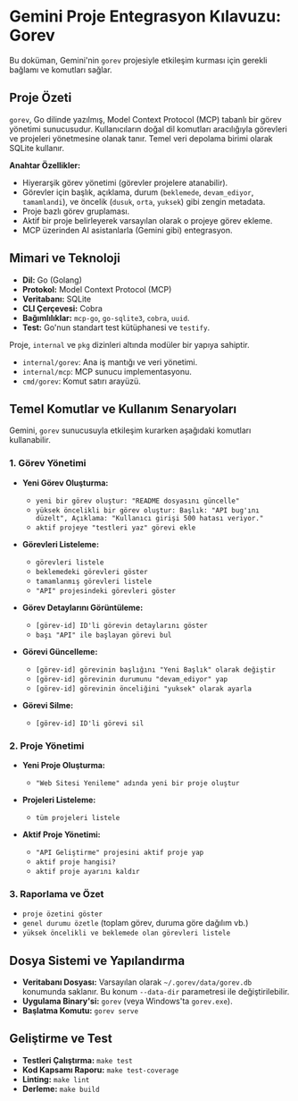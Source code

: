 # Gemini Proje Entegrasyon Kılavuzu: Gorev

Bu doküman, Gemini'nin `gorev` projesiyle etkileşim kurması için gerekli bağlamı ve komutları sağlar.

## Proje Özeti

`gorev`, Go dilinde yazılmış, Model Context Protocol (MCP) tabanlı bir görev yönetimi sunucusudur. Kullanıcıların doğal dil komutları aracılığıyla görevleri ve projeleri yönetmesine olanak tanır. Temel veri depolama birimi olarak SQLite kullanır.

**Anahtar Özellikler:**
- Hiyerarşik görev yönetimi (görevler projelere atanabilir).
- Görevler için başlık, açıklama, durum (`beklemede`, `devam_ediyor`, `tamamlandi`), ve öncelik (`dusuk`, `orta`, `yuksek`) gibi zengin metadata.
- Proje bazlı görev gruplaması.
- Aktif bir proje belirleyerek varsayılan olarak o projeye görev ekleme.
- MCP üzerinden AI asistanlarla (Gemini gibi) entegrasyon.

## Mimari ve Teknoloji

- **Dil:** Go (Golang)
- **Protokol:** Model Context Protocol (MCP)
- **Veritabanı:** SQLite
- **CLI Çerçevesi:** Cobra
- **Bağımlılıklar:** `mcp-go`, `go-sqlite3`, `cobra`, `uuid`.
- **Test:** Go'nun standart test kütüphanesi ve `testify`.

Proje, `internal` ve `pkg` dizinleri altında modüler bir yapıya sahiptir.
- `internal/gorev`: Ana iş mantığı ve veri yönetimi.
- `internal/mcp`: MCP sunucu implementasyonu.
- `cmd/gorev`: Komut satırı arayüzü.

## Temel Komutlar ve Kullanım Senaryoları

Gemini, `gorev` sunucusuyla etkileşim kurarken aşağıdaki komutları kullanabilir.

### 1. Görev Yönetimi

- **Yeni Görev Oluşturma:**
  - `yeni bir görev oluştur: "README dosyasını güncelle"`
  - `yüksek öncelikli bir görev oluştur: Başlık: "API bug'ını düzelt", Açıklama: "Kullanıcı girişi 500 hatası veriyor."`
  - `aktif projeye "testleri yaz" görevi ekle`

- **Görevleri Listeleme:**
  - `görevleri listele`
  - `beklemedeki görevleri göster`
  - `tamamlanmış görevleri listele`
  - `"API" projesindeki görevleri göster`

- **Görev Detaylarını Görüntüleme:**
  - `[görev-id] ID'li görevin detaylarını göster`
  - `başı "API" ile başlayan görevi bul`

- **Görevi Güncelleme:**
  - `[görev-id] görevinin başlığını "Yeni Başlık" olarak değiştir`
  - `[görev-id] görevinin durumunu "devam_ediyor" yap`
  - `[görev-id] görevinin önceliğini "yuksek" olarak ayarla`

- **Görevi Silme:**
  - `[görev-id] ID'li görevi sil`

### 2. Proje Yönetimi

- **Yeni Proje Oluşturma:**
  - `"Web Sitesi Yenileme" adında yeni bir proje oluştur`

- **Projeleri Listeleme:**
  - `tüm projeleri listele`

- **Aktif Proje Yönetimi:**
  - `"API Geliştirme" projesini aktif proje yap`
  - `aktif proje hangisi?`
  - `aktif proje ayarını kaldır`

### 3. Raporlama ve Özet

- `proje özetini göster`
- `genel durumu özetle` (toplam görev, duruma göre dağılım vb.)
- `yüksek öncelikli ve beklemede olan görevleri listele`

## Dosya Sistemi ve Yapılandırma

- **Veritabanı Dosyası:** Varsayılan olarak `~/.gorev/data/gorev.db` konumunda saklanır. Bu konum `--data-dir` parametresi ile değiştirilebilir.
- **Uygulama Binary'si:** `gorev` (veya Windows'ta `gorev.exe`).
- **Başlatma Komutu:** `gorev serve`

## Geliştirme ve Test

- **Testleri Çalıştırma:** `make test`
- **Kod Kapsamı Raporu:** `make test-coverage`
- **Linting:** `make lint`
- **Derleme:** `make build`
